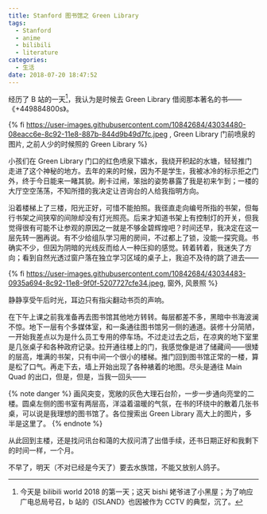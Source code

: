 ```yaml
---
title: Stanford 图书馆之 Green Library
tags:
  - Stanford
  - anime
  - bilibili
  - literature
categories:
  - 生活
date: 2018-07-20 18:47:52
---
```


经历了 B 站的一天[^1]，我认为是时候去 Green Library 借阅那本著名的书——《+449884800s》。

{% fi https://user-images.githubusercontent.com/10842684/43034480-08eacc6e-8c92-11e8-887b-844d9b49d7fc.jpeg
, Green Library 门前喷泉的图片, 之前人少的时候照的 Green Library %}

<!-- more -->

小孩们在 Green Library 门口的红色喷泉下嬉水，我绕开积起的水塘，轻轻推门走进了这个神秘的地方。去年的来的时候，因为不是学生，我被冰冷的标示拒之门外，终于今日能来一睹其貌。刷卡过闸，笨拙的姿势暴露了我是初来乍到；一楼的大厅空空荡荡，不知所措的我决定让咨询台的人给我指明方向。

沿着楼梯上了三楼，阳光正好，可惜不能拍照。我径直走向编号所指的书架，但每行书架之间狭窄的间隙却没有灯光照亮。后来才知道书架上有控制灯的开关，但我觉得很有可能不让参观的原因之一就是不够金碧辉煌吧？时间还早，我决定在这一层先转一圈再说。有不少给组队学习用的房间，不过都上了锁，没能一探究竟。书确实不少，但因为阴暗的光线反而给人一种压抑的感觉。转着转着，我迷失了方向；看到自然光透过窗户落在独立学习区域的桌子上，我迫不及待的跳了进去——

{% fi https://user-images.githubusercontent.com/10842684/43034483-0935a694-8c92-11e8-9f0f-5207727cfe34.jpeg, 窗外, 风景照 %}

静静享受午后时光，耳边只有指尖翻动书页的声响。

在下午上课之前我准备再去图书馆其他地方转转。每层都差不多，黑暗中书海波澜不惊。地下一层有个多媒体室，和一条通往图书馆另一侧的通道。装修十分简陋，一开始我差点以为是什么员工专用的停车场。不过走过去之后，在凉爽的地下室里是几张桌子和各种政府记录。拉开通往楼上的门，我感觉像是进了储藏间——很矮的层高，堆满的书架，只有中间一个很小的楼梯。推门回到图书馆正常的一楼，算是松了口气。再走下去，墙上开始出现了各种裱着的地图。尽头是通往 Main Quad 的出口，但是，但是，当我一回头——

{% note danger %}
画风突变，宽敞的灰色大理石台阶，一步一步通向亮堂的二楼。圆桌左侧的图书室有两层高，洋溢着温暖的气氛，在书的环绕中的散着几张书桌，可以说是我理想的图书馆了。各位搜索出 Green Library 高大上的图片，多半是这里了。
{% endnote %}

从此回到主楼，还是找问讯台和蔼的大叔问清了出借手续，还书日期正好和我剩下的时间一样，一个月。

不早了，明天（不对已经是今天了）要去水族馆，不能又放别人鸽子。

[^1]: 今天是 bilibili world 2018 的第一天；这天 bishi 姥爷进了小黑屋；为了响应广电总局号召，b 站的《ISLAND》也因被作为 CCTV 的典型，沉了。

<!-- thoughtcrime IS death -->
